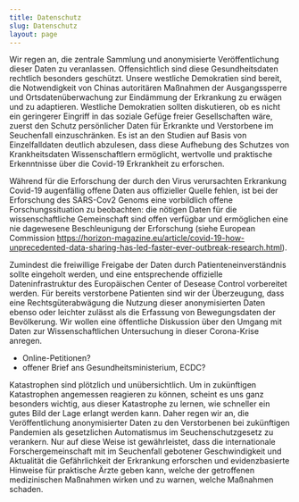```yaml
---
title: Datenschutz
slug: Datenschutz
layout: page
---
```

Wir regen an, die zentrale Sammlung und anonymisierte Veröffentlichung dieser Daten zu veranlassen.
Offensichtlich sind diese Gesundheitsdaten rechtlich besonders geschützt.
Unsere westliche Demokratien sind bereit, die Notwendigkeit von Chinas autoritären Maßnahmen der Ausgangssperre und Ortsdatenüberwachung zur Eindämmung der Erkrankung zu erwägen und zu adaptieren.
Westliche Demokratien sollten diskutieren, ob es nicht ein geringerer Eingriff in das soziale Gefüge freier Gesellschaften wäre, zuerst den Schutz persönlicher Daten für Erkrankte und Verstorbene im Seuchenfall einzuschränken.
Es ist an den Studien auf Basis von Einzelfalldaten deutlich abzulesen, dass diese Aufhebung des Schutzes von Krankheitsdaten Wissenschaftlern ermöglicht, wertvolle und praktische Erkenntnisse über die Covid-19 Erkrankheit zu erforschen.


Während für die Erforschung der durch den Virus verursachten Erkrankung Covid-19 augenfällig offene Daten aus offizieller Quelle fehlen, ist bei der Erforschung des SARS-Cov2 Genoms eine vorbildlich offene Forschungssituation zu beobachten:
die nötigen Daten für die wissenschaftliche Gemeinschaft sind offen verfügbar und ermöglichen eine nie dagewesene Beschleunigung der Erforschung (siehe European Commission https://horizon-magazine.eu/article/covid-19-how-unprecedented-data-sharing-has-led-faster-ever-outbreak-research.html).

Zumindest die freiwillige Freigabe der Daten durch Patienteneinverständnis sollte eingeholt werden, und eine entsprechende offizielle Dateninfrastruktur des Europäischen Center of Desease Control vorbereitet werden.
Für bereits verstorbene Patienten sind wir der Überzeugung, dass eine Rechtsgüterabwägung die Nutzung dieser anonymisierten Daten ebenso oder leichter zulässt als die Erfassung von Bewegungsdaten der Bevölkerung.
Wir wollen eine öffentliche Diskussion über den Umgang mit Daten zur Wissenschaftlichen Untersuchung in dieser Corona-Krise anregen.
- Online-Petitionen?
- offener Brief ans Gesundheitsministerium, ECDC?

Katastrophen sind plötzlich und unübersichtlich.
Um in zukünftigen Katastrophen angemessen reagieren zu können, scheint es uns ganz besonders wichtig, aus dieser Katastrophe zu lernen, wie schneller ein gutes Bild der Lage erlangt werden kann.
Daher regen wir an, die Veröffentlichung anonymisierter Daten zu den Verstorbenen bei zukünftigen Pandemien als gesetzlichen Automatismus im Seuchenschutzgesetz zu verankern.
Nur auf diese Weise ist gewährleistet, dass die internationale Forschergemeinschaft mit im Seuchenfall gebotener Geschwindigkeit und Aktualität die Gefährlichkeit der Erkrankung erforschen und evidenzbasierte Hinweise für praktische Ärzte geben kann, welche der getroffenen medizinischen Maßnahmen wirken und zu warnen, welche Maßnahmen schaden.
